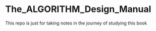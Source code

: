 # The_ALGORITHM_Design_Manual
This repo is just for taking notes in the journey of studying this book

